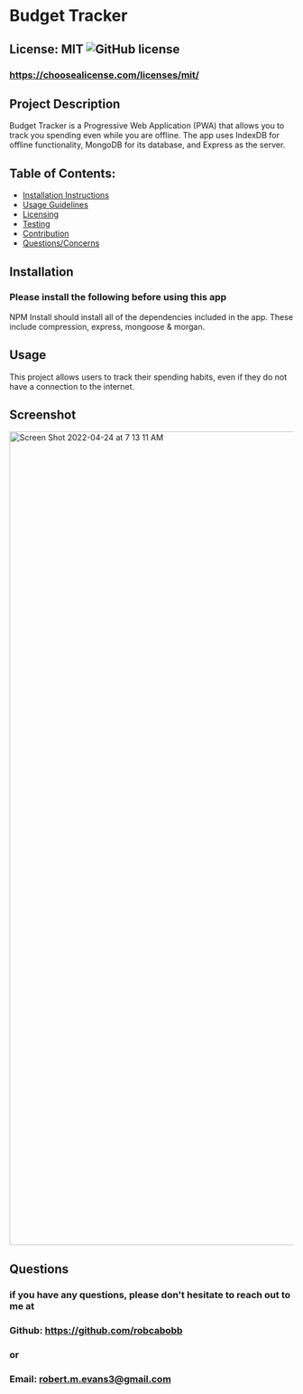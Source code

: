 
# Budget Tracker

## License: MIT  ![GitHub license](https://img.shields.io/github/license/Naereen/StrapDown.js.svg)
### https://choosealicense.com/licenses/mit/

## Project Description
Budget Tracker is a Progressive Web Application (PWA) that allows you to track you spending even while you are offline. The app uses IndexDB for offline functionality, MongoDB for its database, and Express as the server.

## Table of Contents:
- [Installation Instructions](#installation)
- [Usage Guidelines](#usage)
- [Licensing](#license)
- [Testing](#tests)
- [Contribution](#contribution)
- [Questions/Concerns](#questions)

## Installation
### Please install the following before using this app
NPM Install should install all of the dependencies included in the app. These include compression, express, mongoose & morgan.

## Usage
This project allows users to track their spending habits, even if they do not have a connection to the internet.

## Screenshot

<img width="1440" alt="Screen Shot 2022-04-24 at 7 13 11 AM" src="https://user-images.githubusercontent.com/80990468/165078457-d1e7aca6-d183-4d1c-9947-0fabfe9a0dd4.png">

## Questions
### if you have any questions, please don't hesitate to reach out to me at
### Github: https://github.com/robcabobb
### or
### Email: robert.m.evans3@gmail.com
